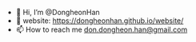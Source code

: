 - 👋 Hi, I’m @DongheonHan
- 🏡 website: https://dongheonhan.github.io/website/
- 📫 How to reach me don.dongheon.han@gmail.com

<!---
DongheonHan/DongheonHan is a ✨ special ✨ repository because its `README.md` (this file) appears on your GitHub profile.
You can click the Preview link to take a look at your changes.
--->
